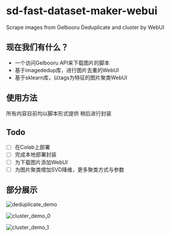 # sd-fast-dataset-maker-webui
Scrape images from Gelbooru
Deduplicate and cluster by WebUI

## 现在我们有什么？
 - 一个访问Gelbooru API来下载图片的脚本
 - 基于imagededup库，进行图片去重的WebUI
 - 基于sklearn库，以tags为特征的图片聚类WebUI

## 使用方法
所有内容目前均以脚本形式提供
稍后进行封装

## Todo
- [ ] 在Colab上部署
- [ ] 完成本地部署封装
- [ ] 为下载图片添加WebUI
- [ ] 为图片聚类增加SVD降维，更多聚类方式与参数

## 部分展示
![deduplicate_demo](./docs/deduplicate_demo.png)

![cluster_demo_0](./docs/cluster_demo_0.png)

![cluster_demo_1](./docs/cluster_demo_1.png)
